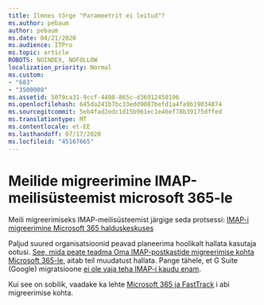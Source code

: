 ```yaml
---
title: Ilmnes tõrge "Parameetrit ei leitud"?
ms.author: pebaum
author: pebaum
ms.date: 04/21/2020
ms.audience: ITPro
ms.topic: article
ROBOTS: NOINDEX, NOFOLLOW
localization_priority: Normal
ms.custom:
- "683"
- "3500008"
ms.assetid: 5070ca31-9ccf-4408-865c-d36912450196
ms.openlocfilehash: 645da241b7bc33edd9087befd1a4fa9b19034874
ms.sourcegitcommit: 5eb4fad2edc1d15b961ec1e46ef78b39175dffed
ms.translationtype: MT
ms.contentlocale: et-EE
ms.lasthandoff: 07/17/2020
ms.locfileid: "45167665"
---
```

# <a name="migrating-email-from-imap-email-system-to-microsoft-365"></a>Meilide migreerimine IMAP-meilisüsteemist microsoft 365-le

Meili migreerimiseks IMAP-meilisüsteemist järgige seda protsessi: [IMAP-i migreerimine Microsoft 365 halduskeskuses](https://docs.microsoft.com/Exchange/mailbox-migration/migrating-imap-mailboxes/imap-migration-in-the-admin-center)
  
Paljud suured organisatsioonid peavad planeerima hoolikalt hallata kasutaja ootusi. [See, mida peate teadma Oma IMAP-postkastide migreerimise kohta Microsoft 365-le,](https://docs.microsoft.com/Exchange/mailbox-migration/migrating-imap-mailboxes/migrating-imap-mailboxes) aitab teil muudatust hallata. Pange tähele, et G Suite (Google) migratsioone [ei ole vaja teha IMAP-i kaudu enam](https://docs.microsoft.com/Exchange/mailbox-migration/perform-g-suite-migration).

Kui see on sobilik, vaadake ka lehte [Microsoft 365 ja FastTrack](https://www.microsoft.com/fasttrack/microsoft-365/office-365) i abi migreerimise kohta.
  
